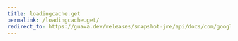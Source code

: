 ```yaml
---
title: loadingcache.get
permalink: /loadingcache.get/
redirect_to: https://guava.dev/releases/snapshot-jre/api/docs/com/google/common/cache/LoadingCache.html#get-K-
---
```

